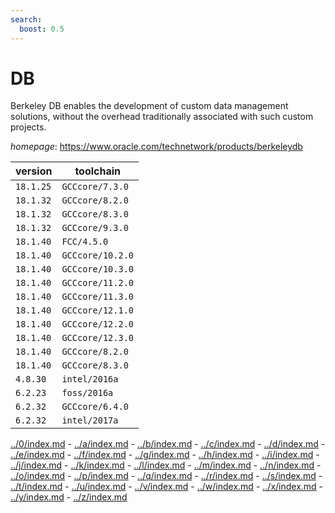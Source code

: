 ```yaml
---
search:
  boost: 0.5
---
```

# DB

Berkeley DB enables the development of custom data management  solutions, without the overhead traditionally associated with such custom projects.

*homepage*: <https://www.oracle.com/technetwork/products/berkeleydb>

version | toolchain
--------|----------
``18.1.25`` | ``GCCcore/7.3.0``
``18.1.32`` | ``GCCcore/8.2.0``
``18.1.32`` | ``GCCcore/8.3.0``
``18.1.32`` | ``GCCcore/9.3.0``
``18.1.40`` | ``FCC/4.5.0``
``18.1.40`` | ``GCCcore/10.2.0``
``18.1.40`` | ``GCCcore/10.3.0``
``18.1.40`` | ``GCCcore/11.2.0``
``18.1.40`` | ``GCCcore/11.3.0``
``18.1.40`` | ``GCCcore/12.1.0``
``18.1.40`` | ``GCCcore/12.2.0``
``18.1.40`` | ``GCCcore/12.3.0``
``18.1.40`` | ``GCCcore/8.2.0``
``18.1.40`` | ``GCCcore/8.3.0``
``4.8.30`` | ``intel/2016a``
``6.2.23`` | ``foss/2016a``
``6.2.32`` | ``GCCcore/6.4.0``
``6.2.32`` | ``intel/2017a``

[../0/index.md](0) - [../a/index.md](a) - [../b/index.md](b) - [../c/index.md](c) - [../d/index.md](d) - [../e/index.md](e) - [../f/index.md](f) - [../g/index.md](g) - [../h/index.md](h) - [../i/index.md](i) - [../j/index.md](j) - [../k/index.md](k) - [../l/index.md](l) - [../m/index.md](m) - [../n/index.md](n) - [../o/index.md](o) - [../p/index.md](p) - [../q/index.md](q) - [../r/index.md](r) - [../s/index.md](s) - [../t/index.md](t) - [../u/index.md](u) - [../v/index.md](v) - [../w/index.md](w) - [../x/index.md](x) - [../y/index.md](y) - [../z/index.md](z)

